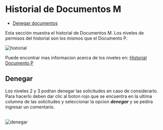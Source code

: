 # Historial de Documentos M
 - [Denegar documentos](#denegar)

Esta sección muestra el historial de Documentos M. Los niveles de permisos del historial son los mismos que el Documento P. 

 ![historial](/images/docs/documentp/historialDocm.png)

Puede encontrar mas informacion acerca de los niveles en:
[Historial Documento P](http://alice.sitwifi.com/docs/2.0/planning/view_history_documentp)

## <a name="denegar">Denegar</a> 
Los niveles 2 y 3 podran denegar las solicitudes en caso de considerarlo.
Para hacerlo deben dar clic al boton rojo que se encuentra en la ultima columna de las solicitudes y seleccionar la opcion ***denegar*** y se pedira ingresar un comentario.<br><br> 

![denegar](/images/docs/documentp/denegar.png)

